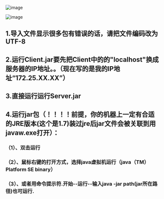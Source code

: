 ![image](https://github.com/Trrinity/RemoteMonitor/67.jpg)   

![image](https://github.com/Trrinity/RemoteMonitor/blob/master/communication.gif)   

## 1.导入文件显示很多包有错误的话，请把文件编码改为UTF-8
## 2.运行Client.jar要先把Client中的的"localhost"换成服务器的IP地址。。（现在写的是我的IP地址“172.25.XX.XX”）
## 3.直接运行运行Server.jar
## 4.运行jar包（！！！！前提，你的机器上一定有合适的JRE版本(这个是1.7)装过jre后jar文件会被关联到用javaw.exe打开）：
### （1）、双击运行
### （2）、鼠标右键的打开方式，选择java虚拟机运行（java（TM） Platform SE binary） 
### （3）、或者用命令提示符.开始--运行--输入java -jar path(jar所在路径)也可运行.
